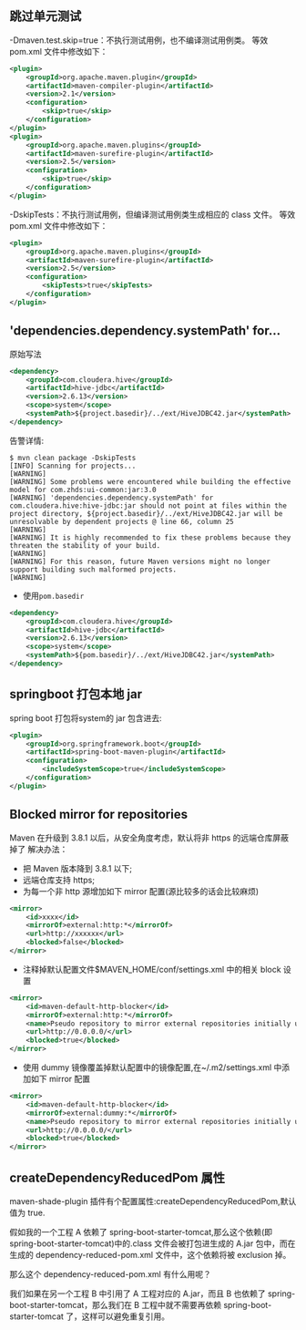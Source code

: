 ## 跳过单元测试

-Dmaven.test.skip=true：不执行测试用例，也不编译测试用例类。
等效 pom.xml 文件中修改如下：

```xml
<plugin>
    <groupId>org.apache.maven.plugin</groupId>
    <artifactId>maven-compiler-plugin</artifactId>
    <version>2.1</version>
    <configuration>
        <skip>true</skip>
    </configuration>
</plugin>
<plugin>
    <groupId>org.apache.maven.plugins</groupId>
    <artifactId>maven-surefire-plugin</artifactId>
    <version>2.5</version>
    <configuration>
        <skip>true</skip>
    </configuration>
</plugin>
```

-DskipTests：不执行测试用例，但编译测试用例类生成相应的 class 文件。
等效 pom.xml 文件中修改如下：

```xml
<plugin>
    <groupId>org.apache.maven.plugins</groupId>
    <artifactId>maven-surefire-plugin</artifactId>
    <version>2.5</version>
    <configuration>
        <skipTests>true</skipTests>
    </configuration>
</plugin>
```

## 'dependencies.dependency.systemPath' for...

原始写法

```xml
<dependency>
    <groupId>com.cloudera.hive</groupId>
    <artifactId>hive-jdbc</artifactId>
    <version>2.6.13</version>
    <scope>system</scope>
    <systemPath>${project.basedir}/../ext/HiveJDBC42.jar</systemPath>
</dependency>
```

告警详情:

```log
$ mvn clean package -DskipTests
[INFO] Scanning for projects...
[WARNING]
[WARNING] Some problems were encountered while building the effective model for com.zhds:ui-common:jar:3.0
[WARNING] 'dependencies.dependency.systemPath' for com.cloudera.hive:hive-jdbc:jar should not point at files within the project directory, ${project.basedir}/../ext/HiveJDBC42.jar will be unresolvable by dependent projects @ line 66, column 25
[WARNING]
[WARNING] It is highly recommended to fix these problems because they threaten the stability of your build.
[WARNING]
[WARNING] For this reason, future Maven versions might no longer support building such malformed projects.
[WARNING]

```

- 使用`pom.basedir`

```xml
<dependency>
    <groupId>com.cloudera.hive</groupId>
    <artifactId>hive-jdbc</artifactId>
    <version>2.6.13</version>
    <scope>system</scope>
    <systemPath>${pom.basedir}/../ext/HiveJDBC42.jar</systemPath>
</dependency>
```

## springboot 打包本地 jar

spring boot 打包将<scope>system</scope>的 jar 包含进去:

```xml
<plugin>
    <groupId>org.springframework.boot</groupId>
    <artifactId>spring-boot-maven-plugin</artifactId>
    <configuration>
        <includeSystemScope>true</includeSystemScope>
    </configuration>
</plugin>
```

## Blocked mirror for repositories

Maven 在升级到 3.8.1 以后，从安全角度考虑，默认将非 https 的远端仓库屏蔽掉了
解决办法：

- 把 Maven 版本降到 3.8.1 以下;
- 远端仓库支持 https;
- 为每一个非 http 源增加如下 mirror 配置(源比较多的话会比较麻烦)

```xml
<mirror>
    <id>xxxx</id>
    <mirrorOf>external:http:*</mirrorOf>
    <url>http://xxxxxx</url>
    <blocked>false</blocked>
</mirror>

```

- 注释掉默认配置文件$MAVEN_HOME/conf/settings.xml 中的相关 block 设置

```xml
<mirror>
    <id>maven-default-http-blocker</id>
    <mirrorOf>external:http:*</mirrorOf>
    <name>Pseudo repository to mirror external repositories initially using HTTP.</name>
    <url>http://0.0.0.0/</url>
    <blocked>true</blocked>
</mirror>
```

- 使用 dummy 镜像覆盖掉默认配置中的镜像配置,在~/.m2/settings.xml 中添加如下 mirror 配置

```xml
<mirror>
    <id>maven-default-http-blocker</id>
    <mirrorOf>external:dummy:*</mirrorOf>
    <name>Pseudo repository to mirror external repositories initially using HTTP.</name>
    <url>http://0.0.0.0/</url>
    <blocked>true</blocked>
</mirror>

```

## createDependencyReducedPom 属性

maven-shade-plugin 插件有个配置属性:createDependencyReducedPom,默认值为 true.

假如我的一个工程 A 依赖了 spring-boot-starter-tomcat,那么这个依赖(即 spring-boot-starter-tomcat)中的.class 文件会被打包进生成的 A.jar 包中，而在生成的 dependency-reduced-pom.xml 文件中，这个依赖将被 exclusion 掉。

那么这个 dependency-reduced-pom.xml 有什么用呢？

我们如果在另一个工程 B 中引用了 A 工程对应的 A.jar，而且 B 也依赖了 spring-boot-starter-tomcat，那么我们在 B 工程中就不需要再依赖 spring-boot-starter-tomcat 了，这样可以避免重复引用。
